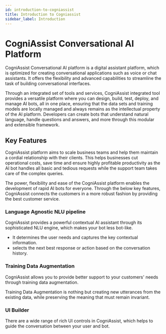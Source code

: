 ```yaml
---
id: introduction-to-cogniassist
title: Introduction to Cogniassist
sidebar_label: Introduction
---
```


# CogniAssist Conversational AI Platform

CogniAssist Conversational AI platform is a digital assistant platform, which is optimized for creating conversational applications such as voice or chat assistants. It offers the flexibility and advanced capabilities to streamline the task of building conversational interfaces. 

Through an integrated set of tools and services, CogniAssist integrated tool provides a versatile platform where you can design, build, test, deploy, and manage AI bots, all in one place, ensuring that the data sets and training models are locally managed and always remains as the intellectual property of the AI platform. Developers can create bots that understand natural language, handle questions and answers, and more through this modular and extensible framework.

## Key Features

CogniAssist platform aims to scale business teams and help them maintain a cordial relationship with their clients. This helps businesses cut operational costs, save time and ensure highly profitable productivity as the AI bot handles all basic and tedious requests while the support team takes care of the complex queries.

The power, flexibility and ease of the CogniAssist platform enables the development of rapid AI bots for everyone. Through the below key features, CogniAssist connects the customers in a more robust fashion by providing the best customer service.

### Language Agnostic NLU pipeline

CogniAssist provides a powerful contextual AI assistant through its sophisticated NLU engine, which makes your bot less bot-like.

- It determines the user needs and captures the key contextual information.
- selects the next best response or action based on the conversation history.

### Training Data Augmentation

CogniAssist allows you to provide better support to your customers' needs through training data augmentation. 

Training Data Augmentation is nothing but creating new utterances from the existing data, while preserving the meaning that must remain invariant. 

### UI Builder

There are a wide range of rich UI controls in CogniAssist, which helps to guide the conversation between your user and bot.